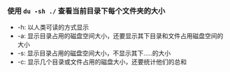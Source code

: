 ### 使用 `du -sh ./` 查看当前目录下每个文件夹的大小  

- -h: 以人类可读的方式显示  
- -a: 显示目录占用的磁盘空间大小，还要显示其下目录和文件占用磁盘空间的大小  
- -s: 显示目录占用的磁盘空间大小，不显示其下.....的大小  
- -c: 显示几个目录或文件占用的磁盘大小，还要统计他们的总和  


